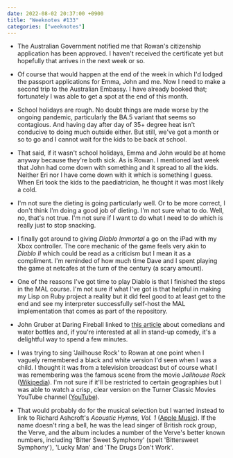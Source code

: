 ```yaml
---
date: 2022-08-02 20:37:00 +0900
title: "Weeknotes #133"
categories: ["weeknotes"]
---
```


- The Australian Government notified me that Rowan's citizenship application has been approved. I haven't received the certificate yet but hopefully that arrives in the next week or so.

- Of course that would happen at the end of the week in which I'd lodged the passport applications for Emma, John and me. Now I need to make a second trip to the Australian Embassy. I have already booked that; fortunately I was able to get a spot at the end of this month.

- School holidays are rough. No doubt things are made worse by the ongoing pandemic, particularly the BA.5 variant that seems so contagious. And having day after day of 35+ degree heat isn't conducive to doing much outside either. But still, we've got a month or so to go and I cannot wait for the kids to be back at school.

- That said, if it wasn't school holidays, Emma and John would be at home anyway because they're both sick. As is Rowan. I mentioned last week that John had come down with something and it spread to all the kids. Neither Eri nor I have come down with it which is something I guess. When Eri took the kids to the paediatrician, he thought it was most likely a cold.

- I'm not sure the dieting is going particularly well. Or to be more correct, I don't think I'm doing a good job of dieting. I'm not sure what to do. Well, no, that's not true. I'm not sure if I want to do what I need to do which is really just to stop snacking.

- I finally got around to giving _Diablo Immortal_ a go on the iPad with my Xbox controller. The core mechanic of the game feels very akin to _Diablo II_ which could be read as a criticism but I mean it as a compliment. I'm reminded of how much time Dave and I spent playing the game at netcafes at the turn of the century (a scary amount).

- One of the reasons I've got time to play Diablo is that I finished the steps in the MAL course. I'm not sure if what I've got is that helpful in making my Lisp on Ruby project a reality but it did feel good to at least get to the end and see my interpreter successfully self-host the MAL implementation that comes as part of the repository.

- John Gruber at Daring Fireball linked to [this article](https://www.nytimes.com/interactive/2022/07/28/arts/comedian-water-bottle-standup.html) about comedians and water bottles and, if you're interested at all in stand-up comedy, it's a delightful way to spend a few minutes.

- I was trying to sing 'Jailhouse Rock' to Rowan at one point when I vaguely remembered a black and white version I'd seen when I was a child. I thought it was from a television broadcast but of course what I was remembering was the famous scene from the movie _Jailhouse Rock_ ([Wikipedia](https://en.wikipedia.org/wiki/Jailhouse_Rock_(film))). I'm not sure if it'll be restricted to certain geographies but I was able to watch a crisp, clear version on the Turner Classic Movies YouTube channel ([YouTube](https://youtu.be/MfrC8PAQtlg)).

- That would probably do for the musical selection but I wanted instead to link to Richard Ashcroft's _Acoustic Hymns, Vol. 1_ ([Apple Music](https://music.apple.com/us/album/acoustic-hymns-vol-1/1580464665)). If the name doesn't ring a bell, he was the lead singer of British rock group, the Verve, and the album includes a number of the Verve's better known numbers, including 'Bitter Sweet Symphony' (spelt 'Bittersweet Symphony'), 'Lucky Man' and 'The Drugs Don't Work'.
